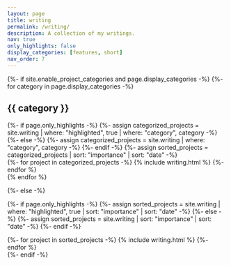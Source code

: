 ```yaml
---
layout: page
title: writing
permalink: /writing/
description: A collection of my writings.
nav: true
only_highlights: false
display_categories: [features, short]
nav_order: 7
---
```


<!-- pages/writing.md -->
<div class="writing">
{%- if site.enable_project_categories and page.display_categories -%}
  <!-- Display categorized writing -->
  {%- for category in page.display_categories -%}
  <h2 class="category">{{ category }}</h2>
  {%- if page.only_highlights -%}
    {%- assign categorized_projects = site.writing | where: "highlighted", true | where: "category", category -%}
  {%- else -%}
    {%- assign categorized_projects = site.writing | where: "category", category -%}
  {%- endif -%}
  {%- assign sorted_projects = categorized_projects | sort: "importance" | sort: "date" -%}
  <!-- Generate cards for each writing type -->
  <div class="list-style mx-auto">
    {%- for project in categorized_projects -%}
      {% include writing.html %}
    {%- endfor %}
  </div>
  {% endfor %}

{%- else -%}
<!-- Display writing without categories -->
  {%- if page.only_highlights -%}
  {%- assign sorted_projects = site.writing | where: "highlighted", true | sort: "importance" | sort: "date" -%}
  {%- else -%}
  {%- assign sorted_projects = site.writing | sort: "importance" | sort: "date" -%}
  {%- endif -%}
  <!-- Generate cards for each project -->
  <div class="list-style mx-auto">
    {%- for project in sorted_projects -%}
      {% include writing.html %}
    {%- endfor %}
  </div>
{%- endif -%}

</div>
